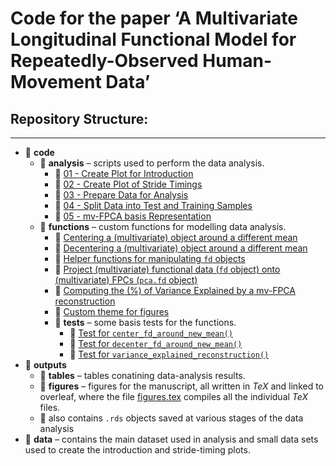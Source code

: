 Code for the paper ‘A Multivariate Longitudinal Functional Model for
Repeatedly-Observed Human-Movement Data’
================

## Repository Structure:

------------------------------------------------------------------------

- :open_file_folder: **code**
  - :open_file_folder: **analysis** – scripts used to perform the data
    analysis.
    - :page_facing_up: [01 - Create Plot for
      Introduction](code/analysis/01-introduction-plot.R)
    - :page_facing_up: [02 - Create Plot of Stride
      Timings](code/analysis/02-strides-timing-plot.R)
    - :page_facing_up: [03 - Prepare Data for
      Analysis](code/analysis/03-data-preparation.R)
    - :page_facing_up: [04 - Split Data into Test and Training
      Samples](code/analysis/04-test-train-split.R)
    - :page_facing_up: [05 - mv-FPCA basis
      Representation](code/analysis/05-basis-representation.R)
  - :open_file_folder: **functions** – custom functions for modelling
    data analysis.
    - :page_facing_up: [Centering a (multivariate) object around a
      different mean](code/functions/center_fd_around_new_mean.R)
    - :page_facing_up: [Decentering a (multivariate) object around a
      different mean](code/functions/decenter_fd_around_new_mean.R)
    - :page_facing_up: [Helper functions for manipulating `fd`
      objects](code/functions/functions-helper-smoothing.R)
    - :page_facing_up: [Project (multivariate) functional data (`fd`
      object) onto (multivariate) FPCs (`pca.fd`
      object)](code/functions/project_data_onto_fpcs.R)  
    - :page_facing_up: [Computing the (%) of Variance Explained by a
      mv-FPCA
      reconstruction](code/functions/variance_explained_reconstruction.R)
    - :page_facing_up: [Custom theme for
      figures](code/functions/theme_gunning.R)
    - :open_file_folder: **tests** – some basis tests for the functions.
      - :page_facing_up: [Test for
        `center_fd_around_new_mean()`](code/functions/tests/test-center_fd_around_new_mean.R)
      - :page_facing_up: [Test for
        `decenter_fd_around_new_mean()`](code/functions/tests/test-decenter_fd_around_new_mean.R)
      - :page_facing_up: [Test for
        `variance_explained_reconstruction()`](code/functions/tests/test-variance-explained-reconstruction.R)
- :open_file_folder: **outputs**
  - :open_file_folder: **tables** – tables conatining data-analysis
    results.
  - :open_file_folder: **figures** – figures for the manuscript, all
    written in $TeX$ and linked to overleaf, where the file
    [figures.tex](outputs/figures/figures.tex) compiles all the
    individual $TeX$ files.
  - 💾 also contains `.rds` objects saved at various stages of the data
    analysis
- :open_file_folder: **data** – contains the main dataset used in
  analysis and small data sets used to create the introduction and
  stride-timing plots.
